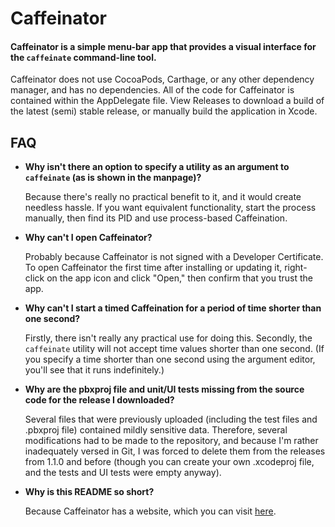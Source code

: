 # Caffeinator

#### Caffeinator is a simple menu-bar app that provides a visual interface for the `caffeinate` command-line tool.

Caffeinator does not use CocoaPods, Carthage, or any other dependency manager, and has no dependencies. All of the code for Caffeinator is contained within the AppDelegate file. View Releases to download a build of the latest (semi) stable release, or manually build the application in Xcode.

## FAQ

* **Why isn't there an option to specify a utility as an argument to `caffeinate` (as is shown in the manpage)?**

  Because there's really no practical benefit to it, and it would create needless hassle. If you want equivalent functionality, start the process manually, then find its PID and use process-based Caffeination.

* **Why can't I open Caffeinator?**

  Probably because Caffeinator is not signed with a Developer Certificate. To open Caffeinator the first time after installing or updating it, right-click on the app icon and click "Open," then confirm that you trust the app.

* **Why can't I start a timed Caffeination for a period of time shorter than one second?**

  Firstly, there isn't really any practical use for doing this. Secondly, the `caffeinate` utility will not accept time values shorter than one second. (If you specify a time shorter than one second using the argument editor, you'll see that it runs indefinitely.)

* **Why are the pbxproj file and unit/UI tests missing from the source code for the release I downloaded?** 

  Several files that were previously uploaded (including the test files and .pbxproj file) contained mildly sensitive data. Therefore, several modifications had to be made to the repository, and because I'm rather inadequately versed in Git, I was forced to delete them from the releases from 1.1.0 and before (though you can create your own .xcodeproj file, and the tests and UI tests were empty anyway).

* **Why is this README so short?**

  Because Caffeinator has a website, which you can visit [here](https://aaplmath.github.io/Caffeinator).

